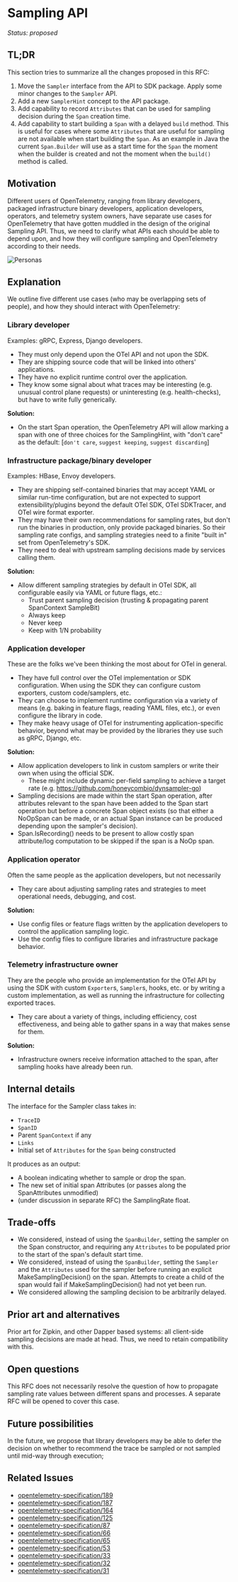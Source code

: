 # Sampling API

*Status: proposed*

## TL;DR
This section tries to summarize all the changes proposed in this RFC:
 1. Move the `Sampler` interface from the API to SDK package. Apply some minor changes to the
 `Sampler` API.
 1. Add a new `SamplerHint` concept to the API package.
 1. Add capability to record `Attributes` that can be used for sampling decision during the `Span`
 creation time.
 1. Add capability to start building a `Span` with a delayed `build` method. This is useful for
 cases where some `Attributes` that are useful for sampling are not available when start building
 the `Span`. As an example in Java the current `Span.Builder` will use as a start time for the
 `Span` the moment when the builder is created and not the moment when the `build()` method is
 called.

## Motivation

Different users of OpenTelemetry, ranging from library developers, packaged infrastructure binary
developers, application developers, operators, and telemetry system owners, have separate use cases
for OpenTelemetry that have gotten muddled in the design of the original Sampling API. Thus, we need
to clarify what APIs each should be able to depend upon, and how they will configure sampling and
OpenTelemetry according to their needs.

![Personas](https://i.imgur.com/w1H0CfH.png)

## Explanation

We outline five different use cases (who may be overlapping sets of people), and how they should
interact with OpenTelemetry:

### Library developer
Examples: gRPC, Express, Django developers.

 * They must only depend upon the OTel API and not upon the SDK.
 * They are shipping source code that will be linked into others' applications.
 * They have no explicit runtime control over the application.
 * They know some signal about what traces may be interesting (e.g. unusual control plane requests)
 or uninteresting (e.g. health-checks), but have to write fully generically.

**Solution:**

 * On the start Span operation, the OpenTelemetry API will allow marking a span with one of three
 choices for the SamplingHint, with "don't care" as the default: [`don't care`, `suggest keeping`,
 `suggest discarding`]
 
### Infrastructure package/binary developer
Examples: HBase, Envoy developers.

 * They are shipping self-contained binaries that may accept YAML or similar run-time configuration,
 but are not expected to support extensibility/plugins beyond the default OTel SDK, OTel SDKTracer,
 and OTel wire format exporter.
 * They may have their own recommendations for sampling rates, but don't run the binaries in
 production, only provide packaged binaries. So their sampling rate configs, and sampling strategies
 need to a finite "built in" set from OpenTelemetry's SDK.
 * They need to deal with upstream sampling decisions made by services calling them.

**Solution:**
 * Allow different sampling strategies by default in OTel SDK, all configurable easily via YAML or
 future flags, etc.:
   * Trust parent sampling decision (trusting & propagating parent SpanContext SampleBit)
   * Always keep
   * Never keep
   * Keep with 1/N probability

### Application developer
These are the folks we've been thinking the most about for OTel in general.

 * They have full control over the OTel implementation or SDK configuration. When using the SDK they
 can configure custom exporters, custom code/samplers, etc.
 * They can choose to implement runtime configuration via a variety of means (e.g. baking in feature
 flags, reading YAML files, etc.), or even configure the library in code.
 * They make heavy usage of OTel for instrumenting application-specific behavior, beyond what may be
 provided by the libraries they use such as gRPC, Django, etc.

**Solution:**
 * Allow application developers to link in custom samplers or write their own when using the
 official SDK.
   * These might include dynamic per-field sampling to achieve a target rate
   (e.g. https://github.com/honeycombio/dynsampler-go)
 * Sampling decisions are made within the start Span operation, after attributes relevant to the
 span have been added to the Span start operation but before a concrete Span object exists (so that
 either a NoOpSpan can be made, or an actual Span instance can be produced depending upon the
 sampler's decision).
 * Span.IsRecording() needs to be present to allow costly span attribute/log computation to be
 skipped if the span is a NoOp span.
 
### Application operator
Often the same people as the application developers, but not necessarily
 
 * They care about adjusting sampling rates and strategies to meet operational needs, debugging,
 and cost.
 
**Solution:**
 * Use config files or feature flags written by the application developers to control the
 application sampling logic.
 * Use the config files to configure libraries and infrastructure package behavior.

### Telemetry infrastructure owner
They are the people who provide an implementation for the OTel API by using the SDK with custom
`Exporter`s, `Sampler`s, hooks, etc. or by writing a custom implementation, as well as running the
infrastructure for collecting exported traces.

 * They care about a variety of things, including efficiency, cost effectiveness, and being able to
 gather spans in a way that makes sense for them.

**Solution:**
 * Infrastructure owners receive information attached to the span, after sampling hooks have already
 been run.

## Internal details
The interface for the Sampler class takes in:
 * `TraceID`
 * `SpanID`
 * Parent `SpanContext` if any
 * `Links`
 * Initial set of `Attributes` for the `Span` being constructed

It produces as an output:
* A boolean indicating whether to sample or drop the span.
* The new set of initial span Attributes (or passes along the SpanAttributes unmodified)
* (under discussion in separate RFC) the SamplingRate float.

## Trade-offs
 * We considered, instead of using the `SpanBuilder`, setting the sampler on the Span constructor, and
 requiring any `Attributes` to be populated prior to the start of the span's default start time.
 * We considered, instead of using the `SpanBuilder`, setting the `Sampler` and the `Attributes`
 used for the sampler before running an explicit MakeSamplingDecision() on the span. Attempts to
 create a child of the span would fail if MakeSamplingDecision() had not yet been run.
 * We considered allowing the sampling decision to be arbitrarily delayed.

## Prior art and alternatives
Prior art for Zipkin, and other Dapper based systems: all client-side sampling decisions are made at
head. Thus, we need to retain compatibility with this.

## Open questions
This RFC does not necessarily resolve the question of how to propagate sampling rate values between
different spans and processes. A separate RFC will be opened to cover this case.

## Future possibilities
In the future, we propose that library developers may be able to defer the decision on whether to
recommend the trace be sampled or not sampled until mid-way through execution;

## Related Issues
 * [opentelemetry-specification/189](https://github.com/open-telemetry/opentelemetry-specification/issues/189)
 * [opentelemetry-specification/187](https://github.com/open-telemetry/opentelemetry-specification/issues/187)
 * [opentelemetry-specification/164](https://github.com/open-telemetry/opentelemetry-specification/issues/164)
 * [opentelemetry-specification/125](https://github.com/open-telemetry/opentelemetry-specification/issues/125)
 * [opentelemetry-specification/87](https://github.com/open-telemetry/opentelemetry-specification/issues/87)
 * [opentelemetry-specification/66](https://github.com/open-telemetry/opentelemetry-specification/issues/66)
 * [opentelemetry-specification/65](https://github.com/open-telemetry/opentelemetry-specification/issues/65)
 * [opentelemetry-specification/53](https://github.com/open-telemetry/opentelemetry-specification/issues/53)
 * [opentelemetry-specification/33](https://github.com/open-telemetry/opentelemetry-specification/issues/33)
 * [opentelemetry-specification/32](https://github.com/open-telemetry/opentelemetry-specification/issues/32)
 * [opentelemetry-specification/31](https://github.com/open-telemetry/opentelemetry-specification/issues/31)
